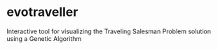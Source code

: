 # evotraveller
Interactive tool for visualizing the Traveling Salesman Problem solution using a Genetic Algorithm
